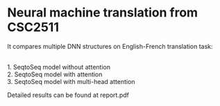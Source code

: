 # Neural machine translation from CSC2511 

It compares multiple DNN structures on English-French translation task:

<br> 1. SeqtoSeq model without attention
<br> 2. SeqtoSeq model with attention
<br> 3. SeqtoSeq model with multi-head attention

Detailed results can be found at report.pdf
